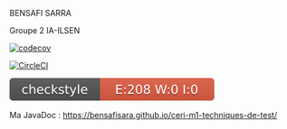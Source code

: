 BENSAFI SARRA

Groupe 2 IA-ILSEN

[![codecov](https://codecov.io/gh/bensafisara/ceri-m1-techniques-de-test/branch/master/graph/badge.svg?token=8K1AW550C1)](https://codecov.io/gh/bensafisara/ceri-m1-techniques-de-test)

[![CircleCI](https://circleci.com/gh/bensafisara/ceri-m1-techniques-de-test/tree/master.svg?style=svg)](https://circleci.com/gh/bensafisara/ceri-m1-techniques-de-test/tree/master)

![Checkstyle](target/site/badges/checkstyle-result.svg)

Ma JavaDoc :  https://bensafisara.github.io/ceri-m1-techniques-de-test/